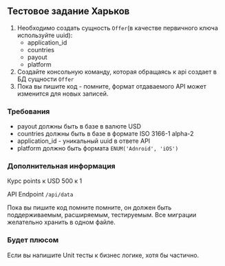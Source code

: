 ## Тестовое задание Харьков
1. Необходимо создать сущность `Offer`(в качестве первичного ключа используйте uuid):
    * application_id
    * countries
    * payout
    * platform
2. Создайте консольную команду, которая обращаясь к api создает в БД сущности `Offer`
3. Пока вы пишите код - помните, формат отдаваемого API может изменится для новых записей.
### Требования
* payout должны быть в базе в валюте USD
* countries должны быть в базе в формате ISO 3166-1 alpha-2
* application_id - уникальный uuid в ответе API
* platform должно быть  формата `ENUM('Adnroid', 'iOS')`

### Дополнительная информация
Курс points к USD 500 к 1

API Endpoint `/api/data`

Пока вы пишите код помните помните, он должен быть поддерживаемым, расширяемым, тестируемым.
Все миграции желательно хранить в одном файле.
### Будет плюсом
Если вы напишите Unit тесты к бизнес логике, хотя бы частично.